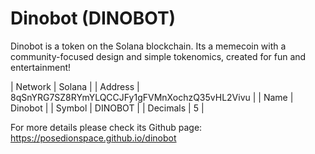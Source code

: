 
# Dinobot (DINOBOT)

Dinobot is a token on the Solana blockchain.
Its a memecoin with a community-focused design and simple tokenomics, created for fun and entertainment!

| Network  | Solana    |
| Address  | 8qSnYRG7SZ8RYmYLQCCJFy1gFVMnXochzQ35vHL2Vivu    |
| Name | Dinobot     |
| Symbol    | DINOBOT    |
| Decimals    | 5    |

For more details please check its Github page: <https://posedionspace.github.io/dinobot>
